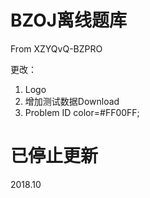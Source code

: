 # BZOJ离线题库

From XZYQvQ-BZPRO

更改：
 1. Logo
 2. 增加测试数据Download
 3. Problem ID color=#FF00FF;
 
 # 已停止更新
2018.10
